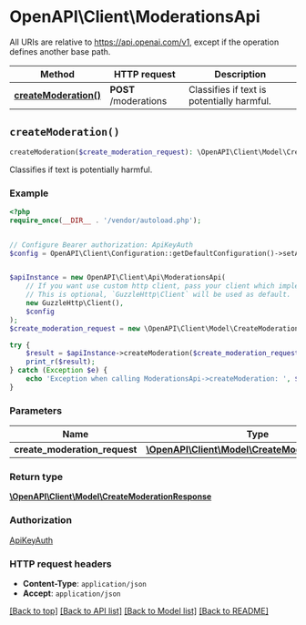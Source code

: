 # OpenAPI\Client\ModerationsApi

All URIs are relative to https://api.openai.com/v1, except if the operation defines another base path.

| Method | HTTP request | Description |
| ------------- | ------------- | ------------- |
| [**createModeration()**](ModerationsApi.md#createModeration) | **POST** /moderations | Classifies if text is potentially harmful. |


## `createModeration()`

```php
createModeration($create_moderation_request): \OpenAPI\Client\Model\CreateModerationResponse
```

Classifies if text is potentially harmful.

### Example

```php
<?php
require_once(__DIR__ . '/vendor/autoload.php');


// Configure Bearer authorization: ApiKeyAuth
$config = OpenAPI\Client\Configuration::getDefaultConfiguration()->setAccessToken('YOUR_ACCESS_TOKEN');


$apiInstance = new OpenAPI\Client\Api\ModerationsApi(
    // If you want use custom http client, pass your client which implements `GuzzleHttp\ClientInterface`.
    // This is optional, `GuzzleHttp\Client` will be used as default.
    new GuzzleHttp\Client(),
    $config
);
$create_moderation_request = new \OpenAPI\Client\Model\CreateModerationRequest(); // \OpenAPI\Client\Model\CreateModerationRequest

try {
    $result = $apiInstance->createModeration($create_moderation_request);
    print_r($result);
} catch (Exception $e) {
    echo 'Exception when calling ModerationsApi->createModeration: ', $e->getMessage(), PHP_EOL;
}
```

### Parameters

| Name | Type | Description  | Notes |
| ------------- | ------------- | ------------- | ------------- |
| **create_moderation_request** | [**\OpenAPI\Client\Model\CreateModerationRequest**](../Model/CreateModerationRequest.md)|  | |

### Return type

[**\OpenAPI\Client\Model\CreateModerationResponse**](../Model/CreateModerationResponse.md)

### Authorization

[ApiKeyAuth](../../README.md#ApiKeyAuth)

### HTTP request headers

- **Content-Type**: `application/json`
- **Accept**: `application/json`

[[Back to top]](#) [[Back to API list]](../../README.md#endpoints)
[[Back to Model list]](../../README.md#models)
[[Back to README]](../../README.md)
